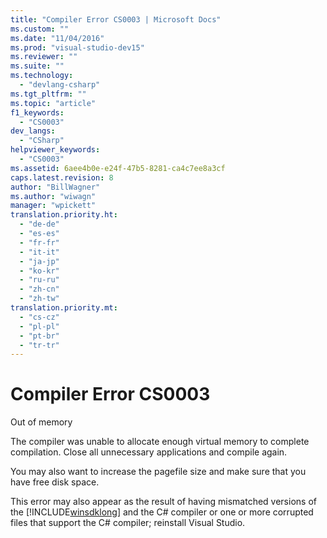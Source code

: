 ```yaml
---
title: "Compiler Error CS0003 | Microsoft Docs"
ms.custom: ""
ms.date: "11/04/2016"
ms.prod: "visual-studio-dev15"
ms.reviewer: ""
ms.suite: ""
ms.technology: 
  - "devlang-csharp"
ms.tgt_pltfrm: ""
ms.topic: "article"
f1_keywords: 
  - "CS0003"
dev_langs: 
  - "CSharp"
helpviewer_keywords: 
  - "CS0003"
ms.assetid: 6aee4b0e-e24f-47b5-8281-ca4c7ee8a3cf
caps.latest.revision: 8
author: "BillWagner"
ms.author: "wiwagn"
manager: "wpickett"
translation.priority.ht: 
  - "de-de"
  - "es-es"
  - "fr-fr"
  - "it-it"
  - "ja-jp"
  - "ko-kr"
  - "ru-ru"
  - "zh-cn"
  - "zh-tw"
translation.priority.mt: 
  - "cs-cz"
  - "pl-pl"
  - "pt-br"
  - "tr-tr"
---
```

# Compiler Error CS0003
Out of memory  
  
 The compiler was unable to allocate enough virtual memory to complete compilation. Close all unnecessary applications and compile again.  
  
 You may also want to increase the pagefile size and make sure that you have free disk space.  
  
 This error may also appear as the result of having mismatched versions of the [!INCLUDE[winsdklong](../deployment/includes/winsdklong_md.md)] and the C# compiler or one or more corrupted files that support the C# compiler; reinstall Visual Studio.